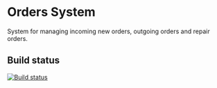 # Orders System
System for managing incoming new orders, outgoing orders and repair orders. 

## Build status
[![Build status](https://ci.appveyor.com/api/projects/status/yack5arp6i3yx16h?svg=true)](https://ci.appveyor.com/project/petyodelta/asp-net-mvc)
